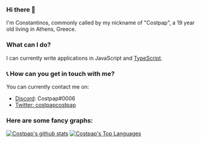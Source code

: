 ### Hi there 👋
I'm Constantinos, commonly called by my nickname of "Costpap", a 19 year old living in Athens, Greece.

### What can I do?
I can currently write applications in JavaScript and [TypeScript](https://typescriptlang.org).

### 📞 How can you get in touch with me?
You can currently contact me on:
- [Discord](https://discord.com): Costpap#0006
- [Twitter: costpapcostpap](https://twitter.com/costpapcostpap)

### Here are some fancy graphs:
[![Costpap's github stats](https://github-readme-stats.vercel.app/api?username=costpap&count_private=true&show_icons=true)](https://github.com/costpap?tab=repositories)
[![Costpap's Top Languages](https://github-readme-stats.vercel.app/api/top-langs/?username=costpap)](https://github.com/costpap?tab=repositories)

